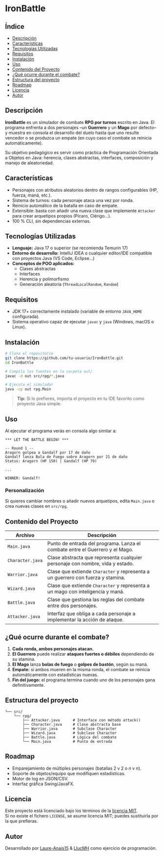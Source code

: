 # IronBattle


## Índice
- [Descripción](#descripción)
- [Características](#características)
- [Tecnologías Utilizadas](#tecnologías-utilizadas)
- [Requisitos](#requisitos)
- [Instalación](#instalación)
- [Uso](#uso)
- [Contenido del Proyecto](#contenido-del-proyecto)
- [¿Qué ocurre durante el combate?](#qué-ocurre-durante-el-combate)
- [Estructura del proyecto](#estructura-del-proyecto)
- [Roadmap](#roadmap)
- [Licencia](#licencia)
- [Autor](#autor)

## Descripción
**IronBattle** es un simulador de combate **RPG por turnos** escrito en Java. El programa enfrenta a dos personajes –un **Guerrero** y un **Mago** por defecto– y muestra en consola el desarrollo del duelo hasta que uno resulte vencedor o se produzca un empate (en cuyo caso el combate se reinicia automáticamente).

Su objetivo pedagógico es servir como práctica de Programación Orientada a Objetos en Java: herencia, clases abstractas, interfaces, composición y manejo de aleatoriedad.

## Características
- Personajes con atributos aleatorios dentro de rangos configurables (HP, fuerza, maná, etc.).
- Sistema de turnos: cada personaje ataca una vez por ronda.
- Reinicio automático de la batalla en caso de empate.
- Extensible: basta con añadir una nueva clase que implemente `Attacker` para crear arquetipos propios (Pícaro, Clérigo…).
- 100 % CLI, sin dependencias externas.

## Tecnologías Utilizadas
- **Lenguaje:** Java 17 o superior (se recomienda Temurin 17)
- **Entorno de desarrollo:** IntelliJ IDEA o cualquier editor/IDE compatible con proyectos Java (VS Code, Eclipse…)
- **Conceptos de POO aplicados:**
    - Clases abstractas
    - Interfaces
    - Herencia y polimorfismo
    - Generación aleatoria (`ThreadLocalRandom`, `Random`)

## Requisitos
- JDK 17+ correctamente instalado (variable de entorno `JAVA_HOME` configurada).
- Sistema operativo capaz de ejecutar `javac` y `java` (Windows, macOS o Linux).

## Instalación
```bash
# Clona el repositorio
git clone https://github.com/tu-usuario/IronBattle.git
cd IronBattle

# Compila los fuentes en la carpeta out/
javac -d out src/rpg/*.java

# Ejecuta el simulador
java -cp out rpg.Main
```
> **Tip:** Si lo prefieres, importa el proyecto en tu IDE favorito como proyecto Java simple.

## Uso
Al ejecutar el programa verás en consola algo similar a:

```
*** LET THE BATTLE BEGIN! ***

-- Round 1 --
Aragorn golpea a Gandalf por 17 de daño
Gandalf lanza Bola de Fuego sobre Aragorn por 21 de daño
Status: Aragorn (HP 150) | Gandalf (HP 79)

...

WINNER: Gandalf!
```

### Personalización
Si quieres cambiar nombres o añadir nuevos arquetipos, edita `Main.java` o crea nuevas clases en `src/rpg`.

## Contenido del Proyecto
| Archivo        | Descripción                                                                                                    |
|----------------|----------------------------------------------------------------------------------------------------------------|
| `Main.java`    | Punto de entrada del programa. Lanza el combate entre el Guerrero y el Mago.                                   |
| `Character.java` | Clase abstracta que representa cualquier personaje con nombre, vida y estado.                                 |
| `Warrior.java` | Clase que extiende `Character` y representa a un guerrero con fuerza y stamina.                                |
| `Wizard.java`  | Clase que extiende `Character` y representa a un mago con inteligencia y maná.                                 |
| `Battle.java`  | Clase que gestiona las reglas del combate entre dos personajes.                                               |
| `Attacker.java`| Interfaz que obliga a cada personaje a implementar la acción de ataque.                                        |

## ¿Qué ocurre durante el combate?
1. **Cada ronda, ambos personajes atacan.**
2. **El Guerrero** puede realizar **ataques fuertes o débiles** dependiendo de su stamina.
3. **El Mago** lanza **bolas de fuego** o **golpes de bastón**, según su maná.
4. **Empate:** si ambos mueren en la misma ronda, el combate se reinicia automáticamente con estadísticas nuevas.
5. **Fin del juego:** el programa termina cuando uno de los personajes gana definitivamente.

## Estructura del proyecto
```
└── src/
    └── rpg/
        ├── Attacker.java      # Interface con método attack()
        ├── Character.java     # Clase abstracta base
        ├── Warrior.java       # Subclase Character
        ├── Wizard.java        # Subclase Character
        ├── Battle.java        # Lógica del combate
        └── Main.java          # Punto de entrada
```

## Roadmap
- Emparejamiento de múltiples personajes (batallas 2 v 2 o *n* v *n*).
- Soporte de objetos/equipo que modifiquen estadísticas.
- Motor de log en JSON/CSV.
- Interfaz gráfica Swing/JavaFX.

## Licencia
Este proyecto está licenciado bajo los términos de la [licencia MIT](LICENSE).  
Si no existe el fichero `LICENSE`, se asume licencia MIT; puedes sustituirla por la que prefieras.

## Autor
Desarrollado por [Laure-Anais15](https://github.com/Laure-Anais15) & [LlucMH](https://github.com/Laure-Anais15)
como ejercicio de programación.  
